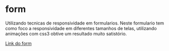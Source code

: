 # form
Utilizando tecnicas de responsividade em formularios.
Neste formulario tem como foco a responsividade em diferentes tamanhos de telas,
utilizando animações com css3 obtive um resultado muito satistório.

<a href="https://deivison1.github.io/form/" target="_blanck"> Link do form<a/>
